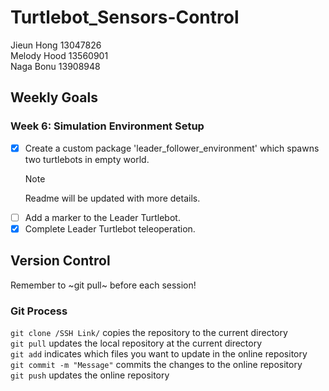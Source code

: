 # Turtlebot_Sensors-Control

Jieun Hong 13047826 <br>
Melody Hood 13560901 <br>
Naga Bonu 13908948 <br>

## Weekly Goals
### Week 6: Simulation Environment Setup
- [x] Create a custom package 'leader_follower_environment' which spawns two turtlebots in empty world.
  > [!NOTE]
  > Readme will be updated with more details.
- [ ] Add a marker to the Leader Turtlebot.
- [x] Complete Leader Turtlebot teleoperation.

## Version Control
Remember to ~git pull~ before each session! <br>

### Git Process
`git clone /SSH Link/` copies the repository to the current directory <br>
`git pull` updates the local repository at the current directory <br>
`git add` indicates which files you want to update in the online repository <br>
`git commit -m "Message"` commits the changes to the online repository<br>
`git push` updates the online repository <br>
